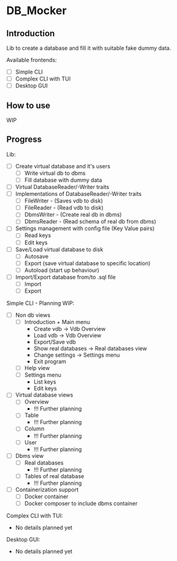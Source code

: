 # DB_Mocker

## Introduction

Lib to create a database and fill it with suitable fake dummy data.

Available frontends:
 - [ ] Simple CLI
 - [ ] Complex CLI with TUI
 - [ ] Desktop GUI

## How to use

WIP

## Progress

Lib:
  - [ ] Create virtual database and it's users
    - [ ] Write virtual db to dbms
    - [ ] Fill database with dummy data
  - [ ] Virtual DatabaseReader/-Writer traits
  - [ ] Implementations of DatabaseReader/-Writer traits
    - [ ] FileWriter - (Saves vdb to disk)
    - [ ] FileReader - (Read vdb to disk)
    - [ ] DbmsWriter - (Create real db in dbms)
    - [ ] DbmsReader - (Read schema of real db from dbms)
  - [ ] Settings management with config file (Key Value pairs)
    - [ ] Read keys
    - [ ] Edit keys
  - [ ] Save/Load virtual database to disk
    - [ ] Autosave
    - [ ] Export (save virtual database to specific location)
    - [ ] Autoload (start up behaviour)
  - [ ] Import/Export database from/to .sql file
    - [ ] Import
    - [ ] Export

Simple CLI - Planning WIP:
  - [ ] Non db views
    - [ ] Introduction + Main menu
      - Create vdb -> Vdb Overview
      - Load vdb -> Vdb Overview
      - Export/Save vdb
      - Show real databases -> Real databases view
      - Change settings -> Settings menu
      - Exit program
    - [ ] Help view
    - [ ] Settings menu
      - List keys
      - Edit keys
  - [ ] Virtual database views
    - [ ] Overview
      - !!! Further planning
    - [ ] Table
      - !!! Further planning
    - [ ] Column
      - !!! Further planning
    - [ ] User
      - !!! Further planning
  - [ ] Dbms view
    - [ ] Real databases
      - !!! Further planning
    - [ ] Tables of real database
      - !!! Further planning
  - [ ] Containerization support
    - [ ] Docker container
    - [ ] Docker composer to include dbms container

Complex CLI with TUI:
  - No details planned yet

Desktop GUI:
  - No details planned yet